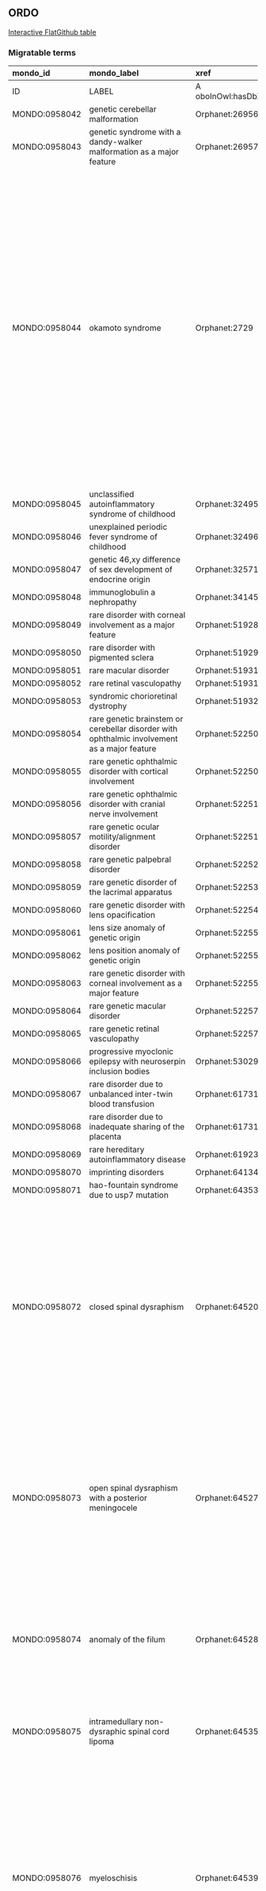 ## ORDO
[Interactive FlatGithub table](https://flatgithub.com/monarch-initiative/mondo-ingest?filename=src/ontology/slurp/ordo.tsv)

### Migratable terms
| mondo_id      | mondo_label                                                                                        | xref                 | xref_source                | original_label                                                                                     | definition                                                                                                                                                                                                                                                                                                                                                                                                                                                                                                                                                                                                   | parents                                                                                           |
|:--------------|:---------------------------------------------------------------------------------------------------|:---------------------|:---------------------------|:---------------------------------------------------------------------------------------------------|:-------------------------------------------------------------------------------------------------------------------------------------------------------------------------------------------------------------------------------------------------------------------------------------------------------------------------------------------------------------------------------------------------------------------------------------------------------------------------------------------------------------------------------------------------------------------------------------------------------------|:--------------------------------------------------------------------------------------------------|
| ID            | LABEL                                                                                              | A oboInOwl:hasDbXref | >A oboInOwl:source SPLIT=| |                                                                                                    | A IAO:0000115                                                                                                                                                                                                                                                                                                                                                                                                                                                                                                                                                                                                | SC %                                                                                              |
| MONDO:0958042 | genetic cerebellar malformation                                                                    | Orphanet:269560      | MONDO:equivalentTo         | Genetic cerebellar malformation                                                                    |                                                                                                                                                                                                                                                                                                                                                                                                                                                                                                                                                                                                              | MONDO:8000033|MONDO:0957009                                                                       |
| MONDO:0958043 | genetic syndrome with a dandy-walker malformation as a major feature                               | Orphanet:269570      | MONDO:equivalentTo         | Genetic syndrome with a Dandy-Walker malformation as a major feature                               |                                                                                                                                                                                                                                                                                                                                                                                                                                                                                                                                                                                                              | MONDO:8000033                                                                                     |
| MONDO:0958044 | okamoto syndrome                                                                                   | Orphanet:2729        | MONDO:equivalentTo         | Okamoto syndrome                                                                                   | A rare multiple congenital anomalies/dysmorphic syndrome characterized by severe developmental delay and intellectual disability, generalized hypotonia, growth failure, hydronephrosis, cardiac anomalies, and dysmorphic craniofacial features (such as microcephaly, hypertrichosis, synophrys, long eyelashes, epicanthus, flat nasal bridge, short, upturned nose, long philtrum, low-set ears, open-mouth appearance, full lower lip, cleft palate, and webbed neck). Thin corpus callosum, tethered spinal cord, intestinal malrotation, anal stenosis, and uterus didelphys have also been reported. | MONDO:0015159|MONDO:8000032|MONDO:8000034|MONDO:0035863                                           |
| MONDO:0958045 | unclassified autoinflammatory syndrome of childhood                                                | Orphanet:324953      | MONDO:equivalentTo         | Unclassified autoinflammatory syndrome of childhood                                                |                                                                                                                                                                                                                                                                                                                                                                                                                                                                                                                                                                                                              | MONDO:8000033|MONDO:0957018                                                                       |
| MONDO:0958046 | unexplained periodic fever syndrome of childhood                                                   | Orphanet:324960      | MONDO:equivalentTo         | Unexplained periodic fever syndrome of childhood                                                   |                                                                                                                                                                                                                                                                                                                                                                                                                                                                                                                                                                                                              | MONDO:8000033|MONDO:0957403                                                                       |
| MONDO:0958047 | genetic 46,xy difference of sex development of endocrine origin                                    | Orphanet:325713      | MONDO:equivalentTo         | Genetic 46,XY difference of sex development of endocrine origin                                    |                                                                                                                                                                                                                                                                                                                                                                                                                                                                                                                                                                                                              | MONDO:8000033|MONDO:0957025                                                                       |
| MONDO:0958048 | immunoglobulin a nephropathy                                                                       | Orphanet:34145       | MONDO:equivalentTo         | Immunoglobulin A nephropathy                                                                       |                                                                                                                                                                                                                                                                                                                                                                                                                                                                                                                                                                                                              | MONDO:0000001|MONDO:0019722|MONDO:8000034                                                         |
| MONDO:0958049 | rare disorder with corneal involvement as a major feature                                          | Orphanet:519288      | MONDO:equivalentTo         | Rare disorder with corneal involvement as a major feature                                          |                                                                                                                                                                                                                                                                                                                                                                                                                                                                                                                                                                                                              | MONDO:8000033                                                                                     |
| MONDO:0958050 | rare disorder with pigmented sclera                                                                | Orphanet:519296      | MONDO:equivalentTo         | Rare disorder with pigmented sclera                                                                |                                                                                                                                                                                                                                                                                                                                                                                                                                                                                                                                                                                                              | MONDO:8000033|MONDO:0035037                                                                       |
| MONDO:0958051 | rare macular disorder                                                                              | Orphanet:519313      | MONDO:equivalentTo         | Rare macular disorder                                                                              |                                                                                                                                                                                                                                                                                                                                                                                                                                                                                                                                                                                                              | MONDO:8000033                                                                                     |
| MONDO:0958052 | rare retinal vasculopathy                                                                          | Orphanet:519317      | MONDO:equivalentTo         | Rare retinal vasculopathy                                                                          |                                                                                                                                                                                                                                                                                                                                                                                                                                                                                                                                                                                                              | MONDO:8000033                                                                                     |
| MONDO:0958053 | syndromic chorioretinal dystrophy                                                                  | Orphanet:519321      | MONDO:equivalentTo         | Syndromic chorioretinal dystrophy                                                                  |                                                                                                                                                                                                                                                                                                                                                                                                                                                                                                                                                                                                              | MONDO:8000033                                                                                     |
| MONDO:0958054 | rare genetic brainstem or cerebellar disorder with ophthalmic involvement as a major feature       | Orphanet:522506      | MONDO:equivalentTo         | Rare genetic brainstem or cerebellar disorder with ophthalmic involvement as a major feature       |                                                                                                                                                                                                                                                                                                                                                                                                                                                                                                                                                                                                              | MONDO:8000033|MONDO:0957003                                                                       |
| MONDO:0958055 | rare genetic ophthalmic disorder with cortical involvement                                         | Orphanet:522508      | MONDO:equivalentTo         | Rare genetic ophthalmic disorder with cortical involvement                                         |                                                                                                                                                                                                                                                                                                                                                                                                                                                                                                                                                                                                              | MONDO:8000033|MONDO:0957003                                                                       |
| MONDO:0958056 | rare genetic ophthalmic disorder with cranial nerve involvement                                    | Orphanet:522510      | MONDO:equivalentTo         | Rare genetic ophthalmic disorder with cranial nerve involvement                                    |                                                                                                                                                                                                                                                                                                                                                                                                                                                                                                                                                                                                              | MONDO:8000033|MONDO:0957003                                                                       |
| MONDO:0958057 | rare genetic ocular motility/alignment disorder                                                    | Orphanet:522516      | MONDO:equivalentTo         | Rare genetic ocular motility/alignment disorder                                                    |                                                                                                                                                                                                                                                                                                                                                                                                                                                                                                                                                                                                              | MONDO:8000033|MONDO:0957003                                                                       |
| MONDO:0958058 | rare genetic palpebral disorder                                                                    | Orphanet:522526      | MONDO:equivalentTo         | Rare genetic palpebral disorder                                                                    |                                                                                                                                                                                                                                                                                                                                                                                                                                                                                                                                                                                                              | MONDO:8000033|MONDO:0026186                                                                       |
| MONDO:0958059 | rare genetic disorder of the lacrimal apparatus                                                    | Orphanet:522532      | MONDO:equivalentTo         | Rare genetic disorder of the lacrimal apparatus                                                    |                                                                                                                                                                                                                                                                                                                                                                                                                                                                                                                                                                                                              | MONDO:8000033                                                                                     |
| MONDO:0958060 | rare genetic disorder with lens opacification                                                      | Orphanet:522546      | MONDO:equivalentTo         | Rare genetic disorder with lens opacification                                                      |                                                                                                                                                                                                                                                                                                                                                                                                                                                                                                                                                                                                              | MONDO:8000033                                                                                     |
| MONDO:0958061 | lens size anomaly of genetic origin                                                                | Orphanet:522550      | MONDO:equivalentTo         | Lens size anomaly of genetic origin                                                                |                                                                                                                                                                                                                                                                                                                                                                                                                                                                                                                                                                                                              | MONDO:8000033|MONDO:0026186                                                                       |
| MONDO:0958062 | lens position anomaly of genetic origin                                                            | Orphanet:522552      | MONDO:equivalentTo         | Lens position anomaly of genetic origin                                                            |                                                                                                                                                                                                                                                                                                                                                                                                                                                                                                                                                                                                              | MONDO:8000033|MONDO:0026186                                                                       |
| MONDO:0958063 | rare genetic disorder with corneal involvement as a major feature                                  | Orphanet:522558      | MONDO:equivalentTo         | Rare genetic disorder with corneal involvement as a major feature                                  |                                                                                                                                                                                                                                                                                                                                                                                                                                                                                                                                                                                                              | MONDO:8000033                                                                                     |
| MONDO:0958064 | rare genetic macular disorder                                                                      | Orphanet:522574      | MONDO:equivalentTo         | Rare genetic macular disorder                                                                      |                                                                                                                                                                                                                                                                                                                                                                                                                                                                                                                                                                                                              | MONDO:8000033                                                                                     |
| MONDO:0958065 | rare genetic retinal vasculopathy                                                                  | Orphanet:522576      | MONDO:equivalentTo         | Rare genetic retinal vasculopathy                                                                  |                                                                                                                                                                                                                                                                                                                                                                                                                                                                                                                                                                                                              | MONDO:8000033                                                                                     |
| MONDO:0958066 | progressive myoclonic epilepsy with neuroserpin inclusion bodies                                   | Orphanet:530298      | MONDO:equivalentTo         | Progressive myoclonic epilepsy with neuroserpin inclusion bodies                                   |                                                                                                                                                                                                                                                                                                                                                                                                                                                                                                                                                                                                              | MONDO:0011412|MONDO:8000031                                                                       |
| MONDO:0958067 | rare disorder due to unbalanced inter-twin blood transfusion                                       | Orphanet:617310      | MONDO:equivalentTo         | Rare disorder due to unbalanced inter-twin blood transfusion                                       |                                                                                                                                                                                                                                                                                                                                                                                                                                                                                                                                                                                                              | MONDO:8000033                                                                                     |
| MONDO:0958068 | rare disorder due to inadequate sharing of the placenta                                            | Orphanet:617313      | MONDO:equivalentTo         | Rare disorder due to inadequate sharing of the placenta                                            |                                                                                                                                                                                                                                                                                                                                                                                                                                                                                                                                                                                                              | MONDO:8000033                                                                                     |
| MONDO:0958069 | rare hereditary autoinflammatory disease                                                           | Orphanet:619238      | MONDO:equivalentTo         | Rare hereditary autoinflammatory disease                                                           |                                                                                                                                                                                                                                                                                                                                                                                                                                                                                                                                                                                                              | MONDO:8000033|MONDO:0028795                                                                       |
| MONDO:0958070 | imprinting disorders                                                                               | Orphanet:641343      | MONDO:equivalentTo         | Imprinting disorders                                                                               |                                                                                                                                                                                                                                                                                                                                                                                                                                                                                                                                                                                                              | MONDO:0021198|MONDO:8000033                                                                       |
| MONDO:0958071 | hao-fountain syndrome due to usp7 mutation                                                         | Orphanet:643538      | MONDO:equivalentTo         | Hao-Fountain syndrome due to USP7 mutation                                                         |                                                                                                                                                                                                                                                                                                                                                                                                                                                                                                                                                                                                              | MONDO:0014805|MONDO:8000031                                                                       |
| MONDO:0958072 | closed spinal dysraphism                                                                           | Orphanet:645202      | MONDO:equivalentTo         | Closed spinal dysraphism                                                                           | A rare group of spinal dysraphisms, also referred to as spina bifida occulta, with a high variability in terms of severity,characterized by the absence of exposed neural tissue. The skin overlying the abnormality remains intact although the skin itself may be abnormal with features such as hairy patch of skin, crater or haemangioma. These skin features are known as the cutaneous stigmata of spinal dysraphism.                                                                                                                                                                                 | MONDO:0019351|MONDO:8000033                                                                       |
| MONDO:0958073 | open spinal dysraphism with a posterior meningocele                                                | Orphanet:645270      | MONDO:equivalentTo         | Open spinal dysraphism with a posterior meningocele                                                | A rare dysraphism characterized by absence of skin covering, the neural elements are exposed to the external environment and there is herniation of a cerebrospinal fluid filled sac through a posterior spina bifida. It is typically located in the lumbosacral region. Evidence of complete or partial Chiari II malformation is present.                                                                                                                                                                                                                                                                 | MONDO:8000033|MONDO:0017069|MONDO:0017062                                                         |
| MONDO:0958074 | anomaly of the filum                                                                               | Orphanet:645282      | MONDO:equivalentTo         | Anomaly of the filum                                                                               | A rare group of dysraphic abnormality characterized by anatomical anomaly of the filum. The filum lacks its normal characteristics (thin, loose extension of the pia mater under the termination of the spinal cord).                                                                                                                                                                                                                                                                                                                                                                                        | MONDO:8000033|MONDO:0017059                                                                       |
| MONDO:0958075 | intramedullary non-dysraphic spinal cord lipoma                                                    | Orphanet:645359      | MONDO:equivalentTo         | Intramedullary non-dysraphic spinal cord lipoma                                                    | A very rare non-dysraphic spinal cord lipoma characterized by being located within the spinal cord. There is no defect in the overlying dura.                                                                                                                                                                                                                                                                                                                                                                                                                                                                | MONDO:0001790|MONDO:8000034|MONDO:8000030                                                         |
| MONDO:0958076 | myeloschisis                                                                                       | Orphanet:645398      | MONDO:equivalentTo         | Myeloschisis                                                                                       | A rare form of spina bifida/open neural tube defect (NTD) chacterized by absence of a cystic component, dysplastic meninges and neural placode exposed through a defect in the posterior vertebral arches (spina bifida) that are contiguous with surrounding skin. The placode is at or below the skin plane and is typically associated with a Chiari II malformation. It is usually isolated or rarely associated with split cord malformation.                                                                                                                                                           | MONDO:8000034|MONDO:8000030|MONDO:0017062                                                         |
| MONDO:0958077 | collagen vi-related congenital muscular dystrophy                                                  | Orphanet:646098      | MONDO:equivalentTo         | Collagen VI-related congenital muscular dystrophy                                                  |                                                                                                                                                                                                                                                                                                                                                                                                                                                                                                                                                                                                              | MONDO:8000033|MONDO:0019950                                                                       |
| MONDO:0958078 | mandibuloacral dysplasia associated to mtx2                                                        | Orphanet:647667      | MONDO:equivalentTo         | Mandibuloacral dysplasia associated to MTX2                                                        |                                                                                                                                                                                                                                                                                                                                                                                                                                                                                                                                                                                                              | MONDO:0019707|MONDO:8000032|MONDO:0031689|MONDO:0015333|MONDO:8000034                             |
| MONDO:0958079 | adrenal cushing syndrome                                                                           | Orphanet:647758      | MONDO:equivalentTo         | Adrenal Cushing syndrome                                                                           |                                                                                                                                                                                                                                                                                                                                                                                                                                                                                                                                                                                                              | MONDO:0957431|MONDO:8000033                                                                       |
| MONDO:0958080 | rare adrenocortical nodular disease with cushing syndrome as a major feature                       | Orphanet:647768      | MONDO:equivalentTo         | Rare adrenocortical nodular disease with Cushing syndrome as a major feature                       |                                                                                                                                                                                                                                                                                                                                                                                                                                                                                                                                                                                                              | MONDO:8000033|MONDO:0017820                                                                       |
| MONDO:0958081 | keratoendotheliitis fugax hereditaria                                                              | Orphanet:647815      | MONDO:equivalentTo         | Keratoendotheliitis fugax hereditaria                                                              |                                                                                                                                                                                                                                                                                                                                                                                                                                                                                                                                                                                                              | MONDO:8000034|MONDO:0000001|MONDO:0016168                                                         |
| MONDO:0958082 | slc40a1-related hemochromatosis                                                                    | Orphanet:647834      | MONDO:equivalentTo         | SLC40A1-related hemochromatosis                                                                    | A form of rare hemochromatosis (HC) characterized by increased transferrin saturation and hepatocellular iron deposition with distribution patterns and clinical features indistinguishable from patients with other types of HC.                                                                                                                                                                                                                                                                                                                                                                            | MONDO:8000034|MONDO:0000001                                                                       |
| MONDO:0958083 | conjoined twins                                                                                    | Orphanet:647916      | MONDO:equivalentTo         | Conjoined twins                                                                                    |                                                                                                                                                                                                                                                                                                                                                                                                                                                                                                                                                                                                              | MONDO:0019755|MONDO:8000032|MONDO:8000034                                                         |
| MONDO:0958084 | rare scleritis                                                                                     | Orphanet:648559      | MONDO:equivalentTo         | Rare scleritis                                                                                     |                                                                                                                                                                                                                                                                                                                                                                                                                                                                                                                                                                                                              | MONDO:8000033                                                                                     |
| MONDO:0958085 | digenic hemochromatosis                                                                            | Orphanet:648581      | MONDO:equivalentTo         | Digenic hemochromatosis                                                                            | A rare subtype of hemochromatosis characterized by the combination of pathogenic variants in two genes involved in iron metabolism (usually a combination of HFE and non-HFE mutations), where the classical HFE-related hemochromatosis is not enough to fully explain the clinical picture of the patient.                                                                                                                                                                                                                                                                                                 | MONDO:8000034|MONDO:0016363|MONDO:0000001                                                         |
| MONDO:0958086 | bronchial malformation                                                                             | Orphanet:649014      | MONDO:equivalentTo         | Bronchial malformation                                                                             |                                                                                                                                                                                                                                                                                                                                                                                                                                                                                                                                                                                                              | MONDO:8000033|MONDO:0015930|MONDO:0015221                                                         |
| MONDO:0958087 | rare adrenocortical nodular disease                                                                | Orphanet:649017      | MONDO:equivalentTo         | Rare adrenocortical nodular disease                                                                |                                                                                                                                                                                                                                                                                                                                                                                                                                                                                                                                                                                                              | MONDO:8000033|MONDO:0021227                                                                       |
| MONDO:0958088 | rare central precocious puberty                                                                    | Orphanet:650063      | MONDO:equivalentTo         | Rare central precocious puberty                                                                    |                                                                                                                                                                                                                                                                                                                                                                                                                                                                                                                                                                                                              | MONDO:0000088|MONDO:8000033                                                                       |
| MONDO:0958089 | genetic central precocious puberty                                                                 | Orphanet:650182      | MONDO:equivalentTo         | Genetic central precocious puberty                                                                 |                                                                                                                                                                                                                                                                                                                                                                                                                                                                                                                                                                                                              | MONDO:8000033|MONDO:0033329                                                                       |
| MONDO:0958090 | rare peripheral precocious puberty in female                                                       | Orphanet:650187      | MONDO:equivalentTo         | Rare peripheral precocious puberty in female                                                       |                                                                                                                                                                                                                                                                                                                                                                                                                                                                                                                                                                                                              | MONDO:8000033|MONDO:0018561                                                                       |
| MONDO:0958091 | cleft palate-congenital heart defect-intellectual disability syndrome                              | Orphanet:652519      | MONDO:equivalentTo         | Cleft palate-congenital heart defect-intellectual disability syndrome                              |                                                                                                                                                                                                                                                                                                                                                                                                                                                                                                                                                                                                              | MONDO:0035863|MONDO:8000034|MONDO:0000001|MONDO:0015159                                           |
| MONDO:0958092 | periodic fever-immunodeficiency-thrombocytopenia syndrome                                          | Orphanet:652522      | MONDO:equivalentTo         | Periodic fever-immunodeficiency-thrombocytopenia syndrome                                          |                                                                                                                                                                                                                                                                                                                                                                                                                                                                                                                                                                                                              | MONDO:0018795|MONDO:8000034|MONDO:0000001|MONDO:0017953|MONDO:0017369                             |
| MONDO:0958093 | non-syndromic supernumerary kidneys                                                                | Orphanet:652528      | MONDO:equivalentTo         | Non-syndromic supernumerary kidneys                                                                |                                                                                                                                                                                                                                                                                                                                                                                                                                                                                                                                                                                                              | MONDO:0019720|MONDO:8000034|MONDO:8000030                                                         |
| MONDO:0958094 | adult-onset progressive leukoencephalopathy-early-onset deafness                                   | Orphanet:652532      | MONDO:equivalentTo         | Adult-onset progressive leukoencephalopathy-early-onset deafness                                   | A rare genetic neurological disorder characterized by congenital or early-onset sensorineural deafness and adult-onset progressive leukoencephalopathy. Progressive cognitive impairment and behavioral abnormalities are observed in the second or third decade of life, sometimes preceded by mild developmental delay and learning difficulties. Visual impairment in adult age has been reported. No central nervous system calcification is reported.                                                                                                                                                   | MONDO:8000034|MONDO:0019046|MONDO:0000001|MONDO:0019589                                           |
| MONDO:0958095 | nodal t-follicular helper cell lymphoma, follicular type                                           | Orphanet:652650      | MONDO:equivalentTo         | Nodal T-follicular helper cell lymphoma, follicular type                                           |                                                                                                                                                                                                                                                                                                                                                                                                                                                                                                                                                                                                              | MONDO:0015760|MONDO:8000034|MONDO:0000001                                                         |
| MONDO:0958096 | monomorphic epitheliotropic intestinal t-cell lymphoma                                             | Orphanet:652658      | MONDO:equivalentTo         | Monomorphic epitheliotropic intestinal T-cell lymphoma                                             |                                                                                                                                                                                                                                                                                                                                                                                                                                                                                                                                                                                                              | MONDO:8000034|MONDO:0018505|MONDO:0015760|MONDO:0000001                                           |
| MONDO:0958097 | primary superior vena cava aneurysm                                                                | Orphanet:652668      | MONDO:equivalentTo         | Primary superior vena cava aneurysm                                                                |                                                                                                                                                                                                                                                                                                                                                                                                                                                                                                                                                                                                              | MONDO:0019829|MONDO:8000034|MONDO:8000032                                                         |
| MONDO:0958098 | primary inferior vena cava aneurysm                                                                | Orphanet:652678      | MONDO:equivalentTo         | Primary inferior vena cava aneurysm                                                                |                                                                                                                                                                                                                                                                                                                                                                                                                                                                                                                                                                                                              | MONDO:0019830|MONDO:8000034|MONDO:8000030                                                         |
| MONDO:0958099 | idiopathic subglottic stenosis                                                                     | Orphanet:652681      | MONDO:equivalentTo         | Idiopathic subglottic stenosis                                                                     |                                                                                                                                                                                                                                                                                                                                                                                                                                                                                                                                                                                                              | MONDO:0020017|MONDO:8000034|MONDO:0000001                                                         |
| MONDO:0958100 | autoinflammatory syndrome with acne and/or hidradenitis suppurativa                                | Orphanet:653434      | MONDO:equivalentTo         | Autoinflammatory syndrome with acne and/or hidradenitis suppurativa                                |                                                                                                                                                                                                                                                                                                                                                                                                                                                                                                                                                                                                              | MONDO:8000033|MONDO:0017954|MONDO:0017370                                                         |
| MONDO:0958101 | lymphocytic mastitis                                                                               | Orphanet:653698      | MONDO:equivalentTo         | Lymphocytic mastitis                                                                               |                                                                                                                                                                                                                                                                                                                                                                                                                                                                                                                                                                                                              | MONDO:8000034|MONDO:0000001|MONDO:0015858                                                         |
| MONDO:0958102 | cone rod dystrophy-short stature syndrome                                                          | Orphanet:653709      | MONDO:equivalentTo         | Cone rod dystrophy-short stature syndrome                                                          |                                                                                                                                                                                                                                                                                                                                                                                                                                                                                                                                                                                                              | MONDO:8000034|MONDO:0000001                                                                       |
| MONDO:0958103 | chd4-related neurodevelopmental disorder                                                           | Orphanet:653712      | MONDO:equivalentTo         | CHD4-related neurodevelopmental disorder                                                           |                                                                                                                                                                                                                                                                                                                                                                                                                                                                                                                                                                                                              | MONDO:0000001|MONDO:0035863|MONDO:8000034|MONDO:0015159                                           |
| MONDO:0958104 | digenic alport syndrome                                                                            | Orphanet:653722      | MONDO:equivalentTo         | Digenic Alport syndrome                                                                            |                                                                                                                                                                                                                                                                                                                                                                                                                                                                                                                                                                                                              | MONDO:8000031|MONDO:0018965                                                                       |
| MONDO:0958105 | autosomal recessive limb-girdle muscular dystrophy, type 28                                        | Orphanet:653725      | MONDO:equivalentTo         | Autosomal recessive limb-girdle muscular dystrophy, type 28                                        |                                                                                                                                                                                                                                                                                                                                                                                                                                                                                                                                                                                                              | MONDO:8000034|MONDO:0000001|MONDO:0015152                                                         |
| MONDO:0958106 | congenital insensitivity to pain syndrome, marsili type                                            | Orphanet:653728      | MONDO:equivalentTo         | Congenital insensitivity to pain syndrome, Marsili type                                            |                                                                                                                                                                                                                                                                                                                                                                                                                                                                                                                                                                                                              | MONDO:8000034|MONDO:0000001|MONDO:0015366|MONDO:0015365                                           |
| MONDO:0958107 | x-linked combined immunodeficiency due to sash3 deficiency                                         | Orphanet:653751      | MONDO:equivalentTo         | X-linked combined immunodeficiency due to SASH3 deficiency                                         |                                                                                                                                                                                                                                                                                                                                                                                                                                                                                                                                                                                                              | MONDO:0018814|MONDO:0000001|MONDO:8000034                                                         |
| MONDO:0958108 | jansen-de vries syndrome                                                                           | Orphanet:653767      | MONDO:equivalentTo         | Jansen-de Vries syndrome                                                                           |                                                                                                                                                                                                                                                                                                                                                                                                                                                                                                                                                                                                              | MONDO:0000001|MONDO:8000034|MONDO:0035863|MONDO:0015159                                           |
| MONDO:0958109 | mitochondrial short-chain enoyl-coa hydratase 1 deficiency                                         | Orphanet:653880      | MONDO:equivalentTo         | Mitochondrial short-chain enoyl-CoA hydratase 1 deficiency                                         |                                                                                                                                                                                                                                                                                                                                                                                                                                                                                                                                                                                                              | MONDO:8000034|MONDO:0000001|MONDO:0019213                                                         |
| MONDO:0958110 | atrophic papulosis                                                                                 | Orphanet:656071      | MONDO:equivalentTo         | Atrophic papulosis                                                                                 |                                                                                                                                                                                                                                                                                                                                                                                                                                                                                                                                                                                                              | MONDO:0015948|MONDO:0000001|MONDO:0019293|MONDO:8000034                                           |
| MONDO:0958111 | pbx1-related congenital anomalies of kidney and urinary tract syndrome                             | Orphanet:656130      | MONDO:equivalentTo         | PBX1-related congenital anomalies of kidney and urinary tract syndrome                             |                                                                                                                                                                                                                                                                                                                                                                                                                                                                                                                                                                                                              | MONDO:0000001|MONDO:0035863|MONDO:0019721|MONDO:0015159|MONDO:8000034|MONDO:0019589               |
| MONDO:0958112 | intellectual disability-cupped ears syndrome                                                       | Orphanet:656135      | MONDO:equivalentTo         | Intellectual disability-cupped ears syndrome                                                       |                                                                                                                                                                                                                                                                                                                                                                                                                                                                                                                                                                                                              | MONDO:0000001|MONDO:0035863|MONDO:8000034|MONDO:0015159                                           |
| MONDO:0958113 | hypotonia-hypoventilation-intellectual disability-dysautonomia-epilepsy-eye abnormalities syndrome | Orphanet:656273      | MONDO:equivalentTo         | Hypotonia-hypoventilation-intellectual disability-dysautonomia-epilepsy-eye abnormalities syndrome |                                                                                                                                                                                                                                                                                                                                                                                                                                                                                                                                                                                                              | MONDO:8000034|MONDO:0035862|MONDO:0015510|MONDO:0032013|MONDO:0015118|MONDO:0018497|MONDO:0018557 |
| MONDO:0958114 | 1p36.33 duplication syndrome                                                                       | Orphanet:656279      | MONDO:equivalentTo         | 1p36.33 duplication syndrome                                                                       |                                                                                                                                                                                                                                                                                                                                                                                                                                                                                                                                                                                                              | MONDO:0000001|MONDO:8000034|MONDO:0016327|MONDO:0016803|MONDO:0019058|MONDO:0017012               |
| MONDO:0958115 | autosomal recessive combined immunodeficiency due to complete il6st deficiency                     | Orphanet:656283      | MONDO:equivalentTo         | Autosomal recessive combined immunodeficiency due to complete IL6ST deficiency                     |                                                                                                                                                                                                                                                                                                                                                                                                                                                                                                                                                                                                              | MONDO:0019698|MONDO:0018037|MONDO:8000034|MONDO:0000001                                           |
| MONDO:0958116 | autosomal recessive combined immunodeficiency due to partial il6st deficiency                      | Orphanet:656300      | MONDO:equivalentTo         | Autosomal recessive combined immunodeficiency due to partial IL6ST deficiency                      |                                                                                                                                                                                                                                                                                                                                                                                                                                                                                                                                                                                                              | MONDO:8000034|MONDO:0018037|MONDO:0000001|MONDO:0026166|MONDO:0019305                             |
| MONDO:0958117 | autosomal dominant combined immunodeficiency due to partial il6st deficiency                       | Orphanet:656313      | MONDO:equivalentTo         | Autosomal dominant combined immunodeficiency due to partial IL6ST deficiency                       |                                                                                                                                                                                                                                                                                                                                                                                                                                                                                                                                                                                                              | MONDO:0018037|MONDO:0000001|MONDO:8000034                                                         |
| MONDO:0958118 | autosomal recessive combined immunodeficiency due to il6r deficiency                               | Orphanet:656326      | MONDO:equivalentTo         | Autosomal recessive combined immunodeficiency due to IL6R deficiency                               |                                                                                                                                                                                                                                                                                                                                                                                                                                                                                                                                                                                                              | MONDO:8000034|MONDO:0026166|MONDO:0019305|MONDO:0000001|MONDO:0018037                             |
| MONDO:0958119 | embryonal tumor with multilayered rosettes                                                         | Orphanet:656417      | MONDO:equivalentTo         | Embryonal tumor with multilayered rosettes                                                         |                                                                                                                                                                                                                                                                                                                                                                                                                                                                                                                                                                                                              | MONDO:8000034|MONDO:0000001|MONDO:0016713                                                         |
| MONDO:0958120 | autosomal dominant combined immunodeficiency due to erbin deficiency                               | Orphanet:656912      | MONDO:equivalentTo         | Autosomal dominant combined immunodeficiency due to ERBIN deficiency                               |                                                                                                                                                                                                                                                                                                                                                                                                                                                                                                                                                                                                              | MONDO:8000034|MONDO:0026166|MONDO:0018037|MONDO:0000001|MONDO:0019305                             |
| MONDO:0958121 | 16q22 deletion syndrome                                                                            | Orphanet:658540      | MONDO:equivalentTo         | 16q22 deletion syndrome                                                                            |                                                                                                                                                                                                                                                                                                                                                                                                                                                                                                                                                                                                              | MONDO:0035863|MONDO:8000034|MONDO:0000001|MONDO:0016914|MONDO:0015159                             |
| MONDO:0958122 | idiopathic small fibers neuropathy                                                                 | Orphanet:658549      | MONDO:equivalentTo         | Idiopathic small fibers neuropathy                                                                 |                                                                                                                                                                                                                                                                                                                                                                                                                                                                                                                                                                                                              | MONDO:8000034|MONDO:0000001|MONDO:0015923                                                         |
| MONDO:0958123 | isolated pulmonary artery sling                                                                    | Orphanet:658574      | MONDO:equivalentTo         | Isolated pulmonary artery sling                                                                    |                                                                                                                                                                                                                                                                                                                                                                                                                                                                                                                                                                                                              | MONDO:8000034|MONDO:0015239|MONDO:8000030                                                         |
| MONDO:0958124 | rowell syndrome                                                                                    | Orphanet:658584      | MONDO:equivalentTo         | Rowell syndrome                                                                                    |                                                                                                                                                                                                                                                                                                                                                                                                                                                                                                                                                                                                              | MONDO:8000034|MONDO:0000001|MONDO:0017841|MONDO:0015940                                           |
| MONDO:0958125 | eyelid sebaceous carcinoma                                                                         | Orphanet:658590      | MONDO:equivalentTo         | Eyelid sebaceous carcinoma                                                                         |                                                                                                                                                                                                                                                                                                                                                                                                                                                                                                                                                                                                              | MONDO:8000034|MONDO:0000001|MONDO:0015121                                                         |
| MONDO:0958126 | dnmt3a-related microcephalic dwarfism                                                              | Orphanet:658595      | MONDO:equivalentTo         | DNMT3A-related microcephalic dwarfism                                                              |                                                                                                                                                                                                                                                                                                                                                                                                                                                                                                                                                                                                              | MONDO:8000034|MONDO:8000032|MONDO:0017950                                                         |
| MONDO:0958127 | transplant-related bronchiolitis obliterans                                                        | Orphanet:658602      | MONDO:equivalentTo         | Transplant-related bronchiolitis obliterans                                                        |                                                                                                                                                                                                                                                                                                                                                                                                                                                                                                                                                                                                              | MONDO:8000034|MONDO:0000001|MONDO:0015265                                                         |
| MONDO:0958128 | non-transplant-related bronchiolitis obliterans                                                    | Orphanet:658612      | MONDO:equivalentTo         | Non-transplant-related bronchiolitis obliterans                                                    |                                                                                                                                                                                                                                                                                                                                                                                                                                                                                                                                                                                                              | MONDO:8000034|MONDO:0000001|MONDO:0015265                                                         |
| MONDO:0958129 | coq7-related distal hereditary motor neuropathy                                                    | Orphanet:658778      | MONDO:equivalentTo         | COQ7-related distal hereditary motor neuropathy                                                    |                                                                                                                                                                                                                                                                                                                                                                                                                                                                                                                                                                                                              | MONDO:8000034|MONDO:0000001|MONDO:0018151|MONDO:0015363                                           |
| MONDO:0958130 | greig cephalopolysyndactyly-contiguous gene syndrome                                               | Orphanet:658805      | MONDO:equivalentTo         | Greig cephalopolysyndactyly-contiguous gene syndrome                                               |                                                                                                                                                                                                                                                                                                                                                                                                                                                                                                                                                                                                              | MONDO:0015161|MONDO:0017434|MONDO:0000001|MONDO:0016889|MONDO:8000034|MONDO:0043008|MONDO:0005308 |
| MONDO:0958131 | atrophoderma of pasini and pierini                                                                 | Orphanet:658810      | MONDO:equivalentTo         | Atrophoderma of Pasini and Pierini                                                                 |                                                                                                                                                                                                                                                                                                                                                                                                                                                                                                                                                                                                              | MONDO:0021154|MONDO:8000034|MONDO:0000001                                                         |
| MONDO:0958132 | methylenetetrahydrofolate dehydrogenase 1 deficiency                                               | Orphanet:658813      | MONDO:equivalentTo         | Methylenetetrahydrofolate dehydrogenase 1 deficiency                                               |                                                                                                                                                                                                                                                                                                                                                                                                                                                                                                                                                                                                              | MONDO:0020111|MONDO:8000034|MONDO:0000001|MONDO:0017313                                           |
| MONDO:0958133 | developmental delay-ataxia-hypotonia-facial dysmorphism syndrome                                   | Orphanet:658843      | MONDO:equivalentTo         | Developmental delay-ataxia-hypotonia-facial dysmorphism syndrome                                   |                                                                                                                                                                                                                                                                                                                                                                                                                                                                                                                                                                                                              | MONDO:0035863|MONDO:8000034|MONDO:0000001|MONDO:0015159                                           |
| MONDO:0958134 | fasciolopsiasis                                                                                    | Orphanet:658909      | MONDO:equivalentTo         | Fasciolopsiasis                                                                                    |                                                                                                                                                                                                                                                                                                                                                                                                                                                                                                                                                                                                              | MONDO:8000034|MONDO:0000001|MONDO:0015675                                                         |
| MONDO:0958135 | paragonimiasis                                                                                     | Orphanet:658913      | MONDO:equivalentTo         | Paragonimiasis                                                                                     |                                                                                                                                                                                                                                                                                                                                                                                                                                                                                                                                                                                                              | MONDO:8000034|MONDO:0000001|MONDO:0015675                                                         |
| MONDO:0958136 | clonorchiasis                                                                                      | Orphanet:658917      | MONDO:equivalentTo         | Clonorchiasis                                                                                      |                                                                                                                                                                                                                                                                                                                                                                                                                                                                                                                                                                                                              | MONDO:8000034|MONDO:0000001|MONDO:0015675                                                         |
| MONDO:0958137 | early-onset autoimmune disorder due to dock11 partial deficiency                                   | Orphanet:658946      | MONDO:equivalentTo         | Early-onset autoimmune disorder due to DOCK11 partial deficiency                                   |                                                                                                                                                                                                                                                                                                                                                                                                                                                                                                                                                                                                              | MONDO:0026166|MONDO:8000034|MONDO:0015709|MONDO:0000001|MONDO:0017956|MONDO:0019305               |
| MONDO:0958138 | early-onset immune dysregulation due to dock11 complete deficiency                                 | Orphanet:658951      | MONDO:equivalentTo         | Early-onset immune dysregulation due to DOCK11 complete deficiency                                 |                                                                                                                                                                                                                                                                                                                                                                                                                                                                                                                                                                                                              | MONDO:0015710|MONDO:8000034|MONDO:0015940|MONDO:0000001|MONDO:0028795                             |